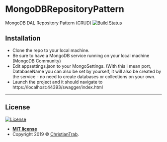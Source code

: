 # MongoDBRepositoryPattern
MongoDB DAL Repository Pattern (CRUD)
[![Build Status](http://img.shields.io/travis/badges/badgerbadgerbadger.svg?style=flat-square)](https://travis-ci.org/badges/badgerbadgerbadger)


## Installation

- Clone the repo to your local machine.
- Be sure to have a MongoDB service running on your local machine (MongoDB Community)
- Edit appsettings.json to your MongoSettings. (With this i mean port, DatabaseName you can also be set by yourself, it will also be created by the service - no need to create databases or collections on your own.
- Launch the project and it should navigate to https://localhost:44393/swagger/index.html
---

## License

[![License](http://img.shields.io/:license-mit-blue.svg?style=flat-square)](http://badges.mit-license.org)

- **[MIT license](http://opensource.org/licenses/mit-license.php)**
- Copyright 2019 © <a href="http://fvcproductions.com" target="_blank">ChristianTrab</a>.
